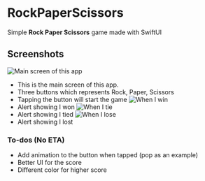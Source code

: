# RockPaperScissors
Simple **Rock Paper Scissors** game made with SwiftUI

## Screenshots
![Main screen of this app](Screenshots/main.png)
* This is the main screen of this app.
* Three buttons which represents Rock, Paper, Scissors
* Tapping the button will start the game
![When I win](Screenshots/Win.png)
* Alert showing I won
![When I tie](Screenshots/Tie.png)
* Alert showing I tied
![When I lose](Screenshots/Lose.png)
* Alert showing I lost

### To-dos (No ETA)
- Add animation to the button when tapped (pop as an example)
- Better UI for the score 
- Different color for higher score
